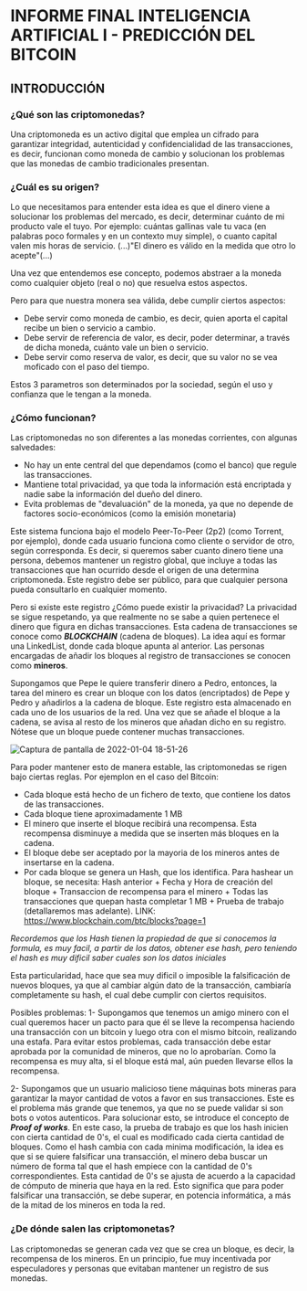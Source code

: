 # INFORME FINAL INTELIGENCIA ARTIFICIAL I - PREDICCIÓN DEL BITCOIN

## INTRODUCCIÓN

### ¿Qué son las criptomonedas?
Una criptomoneda es un activo digital que emplea un cifrado para garantizar integridad, autenticidad y confidencialidad de las transacciones, es decir, funcionan como moneda de cambio y solucionan los problemas que las monedas de cambio tradicionales presentan.

### ¿Cuál es su origen?
Lo que necesitamos para entender esta idea es que el dinero viene a solucionar los problemas del mercado, es decir, determinar cuánto de mi producto vale el tuyo. Por ejemplo: cuántas gallinas vale tu vaca (en palabras poco formales y en un contexto muy simple), o cuanto capital valen mis horas de servicio.
(...)"El dinero es válido en la medida que otro lo acepte"(...)

Una vez que entendemos ese concepto, podemos abstraer a la moneda como cualquier objeto (real o no) que resuelva estos aspectos.

Pero para que nuestra monera sea válida, debe cumplir ciertos aspectos: 
 - Debe servir como moneda de cambio, es decir, quien aporta el capital recibe un bien o servicio a cambio.
 - Debe servir de referencia de valor, es decir, poder determinar, a través de dicha moneda, cuánto vale un bien o servicio.
 - Debe servir como reserva de valor, es decir, que su valor no se vea moficado con el paso del tiempo.

Estos 3 parametros son determinados por la sociedad, según el uso y confianza que le tengan a la moneda.

### ¿Cómo funcionan?
Las criptomonedas no son diferentes a las monedas corrientes, con algunas salvedades:
 - No hay un ente central del que dependamos (como el banco) que regule las transacciones. 
 - Mantiene total privacidad, ya que toda la información está encriptada y nadie sabe la información del dueño del dinero.
 - Evita problemas de "devaluación" de la moneda, ya que no depende de factores socio-económicos (como la emisión monetaria)

Este sistema funciona bajo el modelo Peer-To-Peer (2p2) (como Torrent, por ejemplo), donde cada usuario funciona como cliente o servidor de otro, según corresponda. Es decir, si queremos saber cuanto dinero tiene una persona, debemos mantener un registro global, que incluye a todas las transacciones que han ocurrido desde el origen de una determina criptomoneda. Este registro debe ser público, para que cualquier persona pueda consultarlo en cualquier momento.

Pero si existe este registro ¿Cómo puede existir la privacidad?
La privacidad se sigue respetando, ya que realmente no se sabe a quien pertenece el dinero que figura en dichas transacciones. Esta cadena de transacciones se conoce como **_BLOCKCHAIN_** (cadena de bloques). La idea aquí es formar una LinkedList, donde cada bloque apunta al anterior.
Las personas encargadas de añadir los bloques al registro de transacciones se conocen como **mineros**.

Supongamos que Pepe le quiere transferir dinero a Pedro, entonces, la tarea del minero es crear un bloque con los datos (encriptados) de Pepe y Pedro y añadirlos a la cadena de bloque. Este registro esta almacenado en cada uno de los usuarios de la red. Una vez que se añade el bloque a la cadena, se avisa al resto de los mineros que añadan dicho en su registro.
Nótese que un bloque puede contener muchas transacciones.

![Captura de pantalla de 2022-01-04 18-51-26](https://user-images.githubusercontent.com/63267942/148128644-24016ab7-d877-47fb-ba4d-23a4dd8702f3.png)

Para poder mantener esto de manera estable, las criptomonedas se rigen bajo ciertas reglas. Por ejemplon en el caso del Bitcoin:
 - Cada bloque está hecho de un fichero de texto, que contiene los datos de las transacciones.
 - Cada bloque tiene aproximadamente 1 MB
 - El minero que inserte el bloque recibirá una recompensa. Esta recompensa disminuye a medida que se inserten más bloques en la cadena.
 - El bloque debe ser aceptado por la mayoria de los mineros antes de insertarse en la cadena.
 - Por cada bloque se genera un Hash, que los identifica. Para hashear un bloque, se necesita: Hash anterior + Fecha y Hora de creación del bloque + Transaccion de recompensa para el minero + Todas las transacciones que quepan hasta completar 1 MB + Prueba de trabajo (detallaremos mas adelante).
 LINK: https://www.blockchain.com/btc/blocks?page=1
 
_Recordemos que los Hash tienen la propiedad de que si conocemos la formula, es muy facil, a partir de los datos, obtener ese hash, pero teniendo el hash es muy dificil saber cuales son los datos iniciales_

Esta particularidad, hace que sea muy dificil o imposible la falsificación de nuevos bloques, ya que al cambiar algún dato de la transacción, cambiaría completamente su hash, el cual debe cumplir con ciertos requisitos.

Posibles problemas:
 1- Supongamos que tenemos un amigo minero con el cual queremos hacer un pacto para que él se lleve la recompensa haciendo una transacción con un bitcoin y luego otra con el mismo bitcoin, realizando una estafa. Para evitar estos problemas, cada transacción debe estar aprobada por la comunidad de mineros, que no lo aprobarían. Como la recompensa es muy alta, si el bloque está mal, aún pueden llevarse ellos la recompensa.

 2- Supongamos que un usuario malicioso tiene máquinas bots mineras para garantizar la mayor cantidad de votos a favor en sus transacciones. Este es el problema más grande que tenemos, ya que no se puede validar si son bots o votos autenticos. Para solucionar esto, se introduce el concepto de **_Proof of works_**. En este caso, la prueba de trabajo es que los hash inicien con cierta cantidad de 0's, el cual es modificado cada cierta cantidad de bloques. 
Como el hash cambia con cada minima modificación, la idea es que si se quiere falsificar una transacción, el minero deba buscar un número de forma tal que el hash empiece con la cantidad de 0's correspondientes. Esta cantidad de 0's se ajusta de acuerdo a la capacidad de cómputo de mineria que haya en la red.
Esto significa que para poder falsificar una transacción, se debe superar, en potencia informática, a más de la mitad de los mineros en toda la red.

### ¿De dónde salen las criptomonetas? 
Las criptomonedas se generan cada vez que se crea un bloque, es decir, la recompensa de los mineros. En un principio, fue muy incentivada por especuladores y personas que evitaban mantener un registro de sus monedas.


